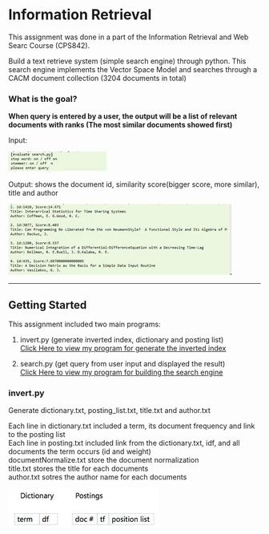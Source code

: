 # Information Retrieval

This assignment was done in a part of the Information Retrieval and Web Searc Course (CPS842).

Build a text retrieve system (simple search engine) through python. This search engine implements the Vector Space Model and searches through a CACM document collection (3204 documents in total)

### What is the goal?
**When query is entered by a user, the output will be a list of relevant documents with ranks (The most similar documents showed first)**

Input:

![alt text](https://github.com/wing9413/Python_InformationRetrieval/blob/master/Pictures/input.jpg)

Output: shows the document id, similarity score(bigger score, more similar), title and author

![alt text](https://github.com/wing9413/Python_InformationRetrieval/blob/master/Pictures/output.jpg)

---------------------------------------------------

## Getting Started

This assignment included two main programs:

1. invert.py (generate inverted index, dictionary and posting list) </br>
[Click Here to view my program for generate the inverted index](https://github.com/wing9413/Python_InformationRetrieval/blob/master/MyProject/invert.py)

2. search.py (get query from user input and displayed the result) </br>
[Click Here to view my program for building the search engine](https://github.com/wing9413/Python_InformationRetrieval/blob/master/MyProject/search.py)


### invert.py

Generate dictionary.txt, posting_list.txt, title.txt and author.txt

Each line in dictionary.txt included a term, its document frequency and link to the posting list </br>
Each line in posting.txt included link from the dictionary.txt, idf, and all documents the term occurs (id and weight) </br>
documentNormalize.txt store the document normalization </br>
title.txt stores the title for each documents </br>
author.txt sotres the author name for each documents </br>

![alt text](https://github.com/wing9413/Python_InformationRetrieval/blob/master/Pictures/inverted_index.jpg)






